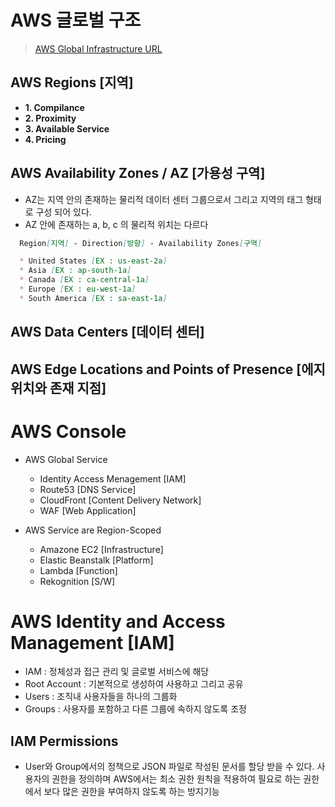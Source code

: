 # AWS 글로벌 구조
> [AWS Global Infrastructure URL](https://infrastructure.aws/)

## AWS Regions [지역]

  - **1. Compilance**
  - **2. Proximity**
  - **3. Available Service**
  - **4. Pricing**

## AWS Availability Zones / AZ [가용성 구역]
* AZ는 지역 안의 존재하는 물리적 데이터 센터 그룹으로서 그리고 지역의 태그 형태로 구성 되어 있다.
* AZ 안에 존재하는 a, b, c 의 물리적 위치는 다르다

```md
  Region[지역] - Direction[방향] - Availability Zones[구역]

  * United States [EX : us-east-2a]
  * Asia [EX : ap-south-1a]
  * Canada [EX : ca-central-1a]
  * Europe [EX : eu-west-1a]
  * South America [EX : sa-east-1a]
```

## AWS Data Centers [데이터 센터]
## AWS Edge Locations and Points of Presence [에지 위치와 존재 지점]



# AWS Console
* AWS Global Service
  - Identity Access Menagement [IAM]
  - Route53 [DNS Service]
  - CloudFront [Content Delivery Network]
  - WAF [Web Application]

* AWS Service are Region-Scoped
  - Amazone EC2 [Infrastructure]
  - Elastic Beanstalk [Platform]
  - Lambda [Function]
  - Rekognition [S/W]


# AWS Identity and Access Management [IAM]
* IAM : 정체성과 접근 관리 및 글로벌 서비스에 해당
* Root Account : 기본적으로 생성하여 사용하고 그리고 공유
* Users : 조직내 사용자들을 하나의 그룹화
* Groups : 사용자를 포함하고 다른 그룹에 속하지 않도록 조정

## IAM Permissions
* User와 Group에서의 정책으로 JSON 파일로 작성된 문서를 할당 받을 수 있다. 사용자의 권한을 정의하며 AWS에서는 최소 권한 원칙을 적용하여 필요로 하는 권한에서 보다 많은 권한을 부여하지 않도록 하는 방지기능

